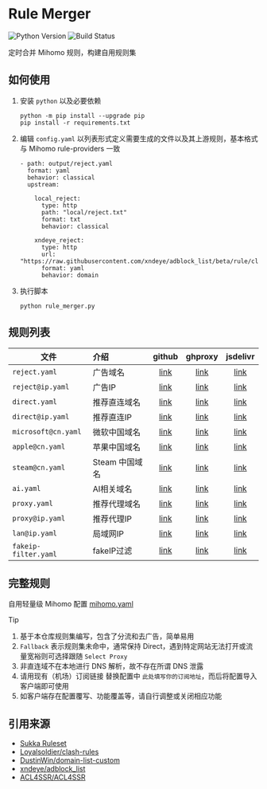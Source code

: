 # Rule Merger

![Python Version](https://img.shields.io/badge/Python-3%2B-blue?)
![Build Status](https://img.shields.io/github/actions/workflow/status/xndeye/rule-merger/resolve.yml?branch=master)

定时合并 Mihomo 规则，构建自用规则集

## 如何使用

1. 安装 `python` 以及必要依赖

   ```shell
   python -m pip install --upgrade pip
   pip install -r requirements.txt
   ```
2. 编辑 `config.yaml` 以列表形式定义需要生成的文件以及其上游规则，基本格式与 Mihomo rule-providers 一致

    ```
    - path: output/reject.yaml
      format: yaml
      behavior: classical
      upstream:
    
        local_reject:
          type: http
          path: "local/reject.txt"
          format: txt
          behavior: classical
    
        xndeye_reject:
          type: http
          url: "https://raw.githubusercontent.com/xndeye/adblock_list/beta/rule/clash.yaml"
          format: yaml
          behavior: domain
    ```
3. 执行脚本

   ```shell
   python rule_merger.py
   ```

## 规则列表

| 文件                   | 介绍         |          github           |            ghproxy            |            jsdelivr            |
|----------------------|:-----------|:-------------------------:|:-----------------------------:|:------------------------------:|
| `reject.yaml`        | 广告域名       |    [link][reject-raw]     |    [link][reject-ghproxy]     |    [link][reject-jsdelivr]     |
| `reject@ip.yaml`     | 广告IP       |   [link][reject@ip-raw]   |   [link][reject@ip-ghproxy]   |   [link][reject@ip-jsdelivr]   |
| `direct.yaml`        | 推荐直连域名     |    [link][direct-raw]     |    [link][direct-ghproxy]     |    [link][direct-jsdelivr]     |
| `direct@ip.yaml`     | 推荐直连IP     |   [link][direct@ip-raw]   |   [link][direct@ip-ghproxy]   |   [link][direct@ip-jsdelivr]   |
| `microsoft@cn.yaml`  | 微软中国域名     | [link][microsoft@cn-raw]  | [link][microsoft@cn-ghproxy]  | [link][microsoft@cn-jsdelivr]  |
| `apple@cn.yaml`      | 苹果中国域名     |   [link][apple@cn-raw]    |   [link][apple@cn-ghproxy]    |   [link][apple@cn-jsdelivr]    |
| `steam@cn.yaml`      | Steam 中国域名 |   [link][steam@cn-raw]    |   [link][steam@cn-ghproxy]    |   [link][steam@cn-jsdelivr]    |
| `ai.yaml`            | AI相关域名     |      [link][ai-raw]       |      [link][ai-ghproxy]       |      [link][ai-jsdelivr]       |
| `proxy.yaml`         | 推荐代理域名     |     [link][proxy-raw]     |     [link][proxy-ghproxy]     |     [link][proxy-jsdelivr]     |
| `proxy@ip.yaml`      | 推荐代理IP     |   [link][proxy@ip-raw]    |   [link][proxy@ip-ghproxy]    |   [link][proxy@ip-jsdelivr]    |
| `lan@ip.yaml`        | 局域网IP      |    [link][lan@ip-raw]     |    [link][lan@ip-ghproxy]     |    [link][lan@ip-jsdelivr]     |
| `fakeip-filter.yaml` | fakeIP过滤   | [link][fakeip-filter-raw] | [link][fakeip-filter-ghproxy] | [link][fakeip-filter-jsdelivr] |

## 完整规则

自用轻量级 Mihomo 配置 [mihomo.yaml](https://github.com/xndeye/rule-merger/blob/master/mihomo.yaml)  

> [!TIP]
> 1. 基于本仓库规则集编写，包含了分流和去广告，简单易用
> 2. `Fallback` 表示规则集未命中，通常保持 Direct，遇到特定网站无法打开或流量宽裕则可选择跟随 `Select Proxy`
> 3. 非直连域不在本地进行 DNS 解析，故不存在所谓 DNS 泄露
> 4. 请用现有（机场）订阅链接 替换配置中 `此处填写你的订阅地址`，而后将配置导入客户端即可使用
> 5. 如客户端存在配置覆写、功能覆盖等，请自行调整或关闭相应功能

## 引用来源

- [Sukka Ruleset](https://ruleset.skk.moe)
- [Loyalsoldier/clash-rules](https://github.com/Loyalsoldier/clash-rules)
- [DustinWin/domain-list-custom](https://github.com/DustinWin/domain-list-custom)
- [xndeye/adblock_list](https://github.com/xndeye/adblock_list)
- [ACL4SSR/ACL4SSR](https://github.com/ACL4SSR/ACL4SSR)

[reject-raw]: https://raw.githubusercontent.com/xndeye/rule-merger/refs/heads/release/reject.yaml

[reject-ghproxy]: https://ghproxy.net/https://raw.githubusercontent.com/xndeye/rule-merger/release/reject.yaml

[reject-jsdelivr]: https://fastly.jsdelivr.net/gh/xndeye/rule-merger@release/reject.yaml

[reject@ip-raw]: https://raw.githubusercontent.com/xndeye/rule-merger/refs/heads/release/reject@ip.yaml

[reject@ip-ghproxy]: https://ghproxy.net/https://raw.githubusercontent.com/xndeye/rule-merger/release/reject@ip.yaml

[reject@ip-jsdelivr]: https://fastly.jsdelivr.net/gh/xndeye/rule-merger@release/reject@ip.yaml

[direct-raw]: https://raw.githubusercontent.com/xndeye/rule-merger/refs/heads/release/direct.yaml

[direct-ghproxy]: https://ghproxy.net/https://raw.githubusercontent.com/xndeye/rule-merger/release/direct.yaml

[direct-jsdelivr]: https://fastly.jsdelivr.net/gh/xndeye/rule-merger@release/direct.yaml

[direct@ip-raw]: https://raw.githubusercontent.com/xndeye/rule-merger/refs/heads/release/direct@ip.yaml

[direct@ip-ghproxy]: https://ghproxy.net/https://raw.githubusercontent.com/xndeye/rule-merger/release/direct@ip.yaml

[direct@ip-jsdelivr]: https://fastly.jsdelivr.net/gh/xndeye/rule-merger@release/direct@ip.yaml

[microsoft@cn-raw]: https://raw.githubusercontent.com/xndeye/rule-merger/refs/heads/release/microsoft@cn.yaml

[microsoft@cn-ghproxy]: https://ghproxy.net/https://raw.githubusercontent.com/xndeye/rule-merger/release/microsoft@cn.yaml

[microsoft@cn-jsdelivr]: https://fastly.jsdelivr.net/gh/xndeye/rule-merger@release/microsoft@cn.yaml

[apple@cn-raw]: https://raw.githubusercontent.com/xndeye/rule-merger/refs/heads/release/apple@cn.yaml

[apple@cn-ghproxy]: https://ghproxy.net/https://raw.githubusercontent.com/xndeye/rule-merger/release/apple@cn.yaml

[apple@cn-jsdelivr]: https://fastly.jsdelivr.net/gh/xndeye/rule-merger@release/apple@cn.yaml

[steam@cn-raw]: https://raw.githubusercontent.com/xndeye/rule-merger/refs/heads/release/steam@cn.yaml

[steam@cn-ghproxy]: https://ghproxy.net/https://raw.githubusercontent.com/xndeye/rule-merger/release/steam@cn.yaml

[steam@cn-jsdelivr]: https://fastly.jsdelivr.net/gh/xndeye/rule-merger@release/steam@cn.yaml

[ai-raw]: https://raw.githubusercontent.com/xndeye/rule-merger/refs/heads/release/ai.yaml

[ai-ghproxy]: https://ghproxy.net/https://raw.githubusercontent.com/xndeye/rule-merger/release/ai.yaml

[ai-jsdelivr]: https://fastly.jsdelivr.net/gh/xndeye/rule-merger@release/ai.yaml

[proxy-raw]: https://raw.githubusercontent.com/xndeye/rule-merger/refs/heads/release/proxy.yaml

[proxy-ghproxy]: https://ghproxy.net/https://raw.githubusercontent.com/xndeye/rule-merger/release/proxy.yaml

[proxy-jsdelivr]: https://fastly.jsdelivr.net/gh/xndeye/rule-merger@release/proxy.yaml

[proxy@ip-raw]: https://raw.githubusercontent.com/xndeye/rule-merger/refs/heads/release/proxy@ip.yaml

[proxy@ip-ghproxy]: https://ghproxy.net/https://raw.githubusercontent.com/xndeye/rule-merger/release/proxy@ip.yaml

[proxy@ip-jsdelivr]: https://fastly.jsdelivr.net/gh/xndeye/rule-merger@release/proxy@ip.yaml

[lan@ip-raw]: https://raw.githubusercontent.com/xndeye/rule-merger/refs/heads/release/lan@ip.yaml

[lan@ip-ghproxy]: https://ghproxy.net/https://raw.githubusercontent.com/xndeye/rule-merger/release/lan@ip.yaml

[lan@ip-jsdelivr]: https://fastly.jsdelivr.net/gh/xndeye/rule-merger@release/lan@ip.yaml

[fakeip-filter-raw]: https://raw.githubusercontent.com/xndeye/rule-merger/refs/heads/release/fakeip-filter.yaml

[fakeip-filter-ghproxy]: https://ghproxy.net/https://raw.githubusercontent.com/xndeye/rule-merger/release/fakeip-filter.yaml

[fakeip-filter-jsdelivr]: https://fastly.jsdelivr.net/gh/xndeye/rule-merger@release/fakeip-filter.yaml
